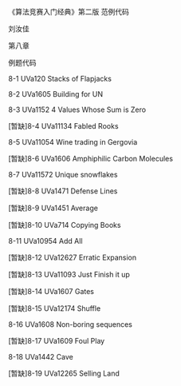 ﻿《算法竞赛入门经典》第二版 范例代码

刘汝佳

第八章

例题代码

8-1 UVa120 Stacks of Flapjacks

8-2 UVa1605 Building for UN

8-3 UVa1152 4 Values Whose Sum is Zero

[暂缺]8-4 UVa11134 Fabled Rooks

8-5 UVa11054 Wine trading in Gergovia

[暂缺]8-6 UVa1606 Amphiphilic Carbon Molecules

8-7 UVa11572 Unique snowflakes

[暂缺]8-8 UVa1471 Defense Lines

[暂缺]8-9 UVa1451 Average

[暂缺]8-10 UVa714 Copying Books

8-11 UVa10954 Add All

[暂缺]8-12 UVa12627 Erratic Expansion

[暂缺]8-13 UVa11093 Just Finish it up

[暂缺]8-14 UVa1607 Gates

[暂缺]8-15 UVa12174 Shuffle

8-16 UVa1608 Non-boring sequences

[暂缺]8-17 UVa1609 Foul Play

8-18 UVa1442 Cave

[暂缺]8-19 UVa12265 Selling Land
